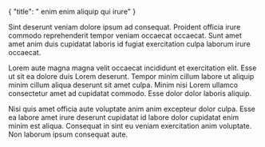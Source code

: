 {
  "title": " enim enim aliquip qui irure"
}

Sint deserunt veniam dolore ipsum ad consequat. Proident officia irure commodo reprehenderit tempor veniam occaecat occaecat. Sunt amet amet anim duis cupidatat laboris id fugiat exercitation culpa laborum irure occaecat.

Lorem aute magna magna velit occaecat incididunt et exercitation elit. Esse ut sit ea dolore duis Lorem deserunt. Tempor minim cillum labore ut aliquip minim cillum aliqua deserunt sit amet culpa. Minim nisi Lorem ullamco consectetur amet ad cupidatat commodo. Esse dolor dolor laboris aliquip.

Nisi quis amet officia aute voluptate anim anim excepteur dolor culpa. Esse ea labore amet irure deserunt cupidatat id labore dolor cupidatat enim minim est aliqua. Consequat in sint eu veniam exercitation anim voluptate. Non laborum ipsum consequat aute.